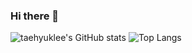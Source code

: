 ### Hi there 👋
![taehyuklee's GitHub stats](https://github-readme-stats.vercel.app/api?username=taehyuklee&show_icons=true&theme=highcontrast)
![Top Langs](https://github-readme-stats.vercel.app/api/top-langs/?username=taehyuklee&layout=Demo&theme=tokyonight)
<!--
**taehyuklee/taehyuklee** is a ✨ _special_ ✨ repository because its `README.md` (this file) appears on your GitHub profile.

Here are some ideas to get you started:

- 🔭 I’m currently working on ...
- 🌱 I’m currently learning ...
- 👯 I’m looking to collaborate on ...
- 🤔 I’m looking for help with ...
- 💬 Ask me about ...
- 📫 How to reach me: ...
- 😄 Pronouns: ...
- ⚡ Fun fact: ...
-->
